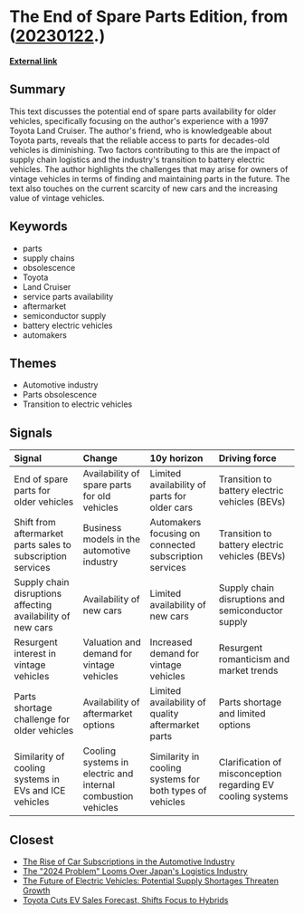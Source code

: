 # __The End of Spare Parts Edition__, from ([20230122](https://kghosh.substack.com/p/20230122).)

__[External link](https://whyisthisinteresting.substack.com/p/the-end-of-spare-parts-edition?utm_source=substack&utm_medium=email)__



## Summary

This text discusses the potential end of spare parts availability for older vehicles, specifically focusing on the author's experience with a 1997 Toyota Land Cruiser. The author's friend, who is knowledgeable about Toyota parts, reveals that the reliable access to parts for decades-old vehicles is diminishing. Two factors contributing to this are the impact of supply chain logistics and the industry's transition to battery electric vehicles. The author highlights the challenges that may arise for owners of vintage vehicles in terms of finding and maintaining parts in the future. The text also touches on the current scarcity of new cars and the increasing value of vintage vehicles.

## Keywords

* parts
* supply chains
* obsolescence
* Toyota
* Land Cruiser
* service parts availability
* aftermarket
* semiconductor supply
* battery electric vehicles
* automakers

## Themes

* Automotive industry
* Parts obsolescence
* Transition to electric vehicles

## Signals

| Signal                                                      | Change                                                       | 10y horizon                                              | Driving force                                               |
|:------------------------------------------------------------|:-------------------------------------------------------------|:---------------------------------------------------------|:------------------------------------------------------------|
| End of spare parts for older vehicles                       | Availability of spare parts for old vehicles                 | Limited availability of parts for older cars             | Transition to battery electric vehicles (BEVs)              |
| Shift from aftermarket parts sales to subscription services | Business models in the automotive industry                   | Automakers focusing on connected subscription services   | Transition to battery electric vehicles (BEVs)              |
| Supply chain disruptions affecting availability of new cars | Availability of new cars                                     | Limited availability of new cars                         | Supply chain disruptions and semiconductor supply           |
| Resurgent interest in vintage vehicles                      | Valuation and demand for vintage vehicles                    | Increased demand for vintage vehicles                    | Resurgent romanticism and market trends                     |
| Parts shortage challenge for older vehicles                 | Availability of aftermarket options                          | Limited availability of quality aftermarket parts        | Parts shortage and limited options                          |
| Similarity of cooling systems in EVs and ICE vehicles       | Cooling systems in electric and internal combustion vehicles | Similarity in cooling systems for both types of vehicles | Clarification of misconception regarding EV cooling systems |

## Closest

* [The Rise of Car Subscriptions in the Automotive Industry](b9a5b69113b7ca17b6493414799b0e6e)
* [The "2024 Problem" Looms Over Japan's Logistics Industry](4b449b550cc2d52a68de9a3148a0f321)
* [The Future of Electric Vehicles: Potential Supply Shortages Threaten Growth](e2d1170995334c5c5e09b403ac8d3dcc)
* [Toyota Cuts EV Sales Forecast, Shifts Focus to Hybrids](1bef8f22af5a0bd803a2cc87b0d33e19)